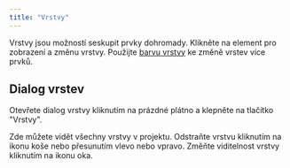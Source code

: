 ```yaml
---
title: "Vrstvy"
---
```


Vrstvy jsou možností seskupit prvky dohromady. Klikněte na element pro zobrazení a změnu vrstvy. Použijte [barvu vrstvy](painters/layer.md) ke změně vrstev více prvků.

## Dialog vrstev

Otevřete dialog vrstvy kliknutím na prázdné plátno a klepněte na tlačítko "Vrstvy".

Zde můžete vidět všechny vrstvy v projektu. Odstraňte vrstvu kliknutím na ikonu koše nebo přesunutím vlevo nebo vpravo. Změňte viditelnost vrstvy kliknutím na ikonu oka.
